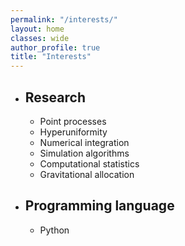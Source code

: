```yaml
---
permalink: "/interests/"
layout: home
classes: wide
author_profile: true
title: "Interests"
---
```


<!-- I'm working on the subject: "stochastic methods for numerical integrations", under the supervision of [Rémi BARDENET](http://rbardenet.github.io/) and  [Raphael LACHIEZE-REY](https://helios2.mi.parisdescartes.fr/~rlachiez/).\ -->
* ## Research

  * Point processes
  * Hyperuniformity
  * Numerical integration
  * Simulation algorithms
  * Computational statistics
  * Gravitational allocation

* ## Programming language

  * Python
